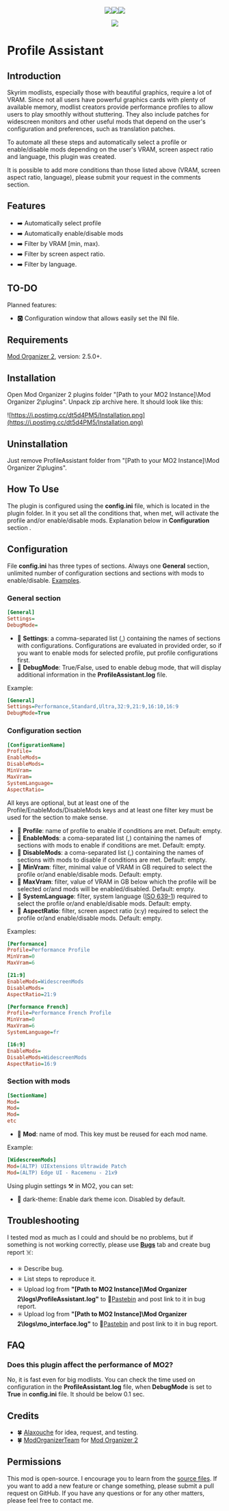 <p align="center"><a href="https://ko-fi.com/maskedrpgfan"><img src="https://i.postimg.cc/Nj2mWwpw/Ko-fi-small.png"/></a><a href="https://buymeacoffee.com/maskedrpgfan"><img src="https://i.postimg.cc/MKTymBBH/Buy-Me-ACoffee-small.png"/></a><a href="https://www.patreon.com/maskedrpgfan"><img src="https://i.postimg.cc/28Knc5dw/Patreon-small.png"/></a></p>

<p align="center"><img src="https://i.postimg.cc/RZHJMrtV/Logo.png"/></p>

# Profile Assistant

## Introduction

Skyrim modlists, especially those with beautiful graphics, require a lot of VRAM. Since not all users have powerful graphics cards with plenty of available memory, modlist creators provide performance profiles to allow users to play smoothly without stuttering. They also include patches for widescreen monitors and other useful mods that depend on the user's configuration and preferences, such as translation patches.

To automate all these steps and automatically select a profile or enable/disable mods depending on the user's VRAM, screen aspect ratio and language, this plugin was created.

It is possible to add more conditions than those listed above (VRAM, screen aspect ratio, language), please submit your request in the comments section.

## Features

* ➡️ Automatically select profile
* ➡️ Automatically enable/disable mods
* ➡️ Filter by VRAM [min, max).
* ➡️ Filter by screen aspect ratio.
* ➡️ Filter by language.

## TO-DO

Planned features:

* 🅾️ Configuration window that allows easily set the INI file.

## Requirements

[Mod Organizer 2](https://www.nexusmods.com/skyrimspecialedition/mods/6194), version: 2.5.0+.

## Installation

Open Mod Organizer 2 plugins folder "[Path to your MO2 Instance]\Mod Organizer 2\plugins". Unpack zip archive here. It should look like this:

![https://i.postimg.cc/dt5d4PM5/Installation.png](https://i.postimg.cc/dt5d4PM5/Installation.png)

## Uninstallation

Just remove ProfileAssistant folder from "[Path to your MO2 Instance]\Mod Organizer 2\plugins".

## How To Use

The plugin is configured using the **config.ini** file, which is located in the plugin folder. In it you set all the conditions that, when met, will activate the profile and/or enable/disable mods. Explanation below in **Configuration** section .

## Configuration

File **config.ini** has three types of sections. Always one **General** section, unlimited number of configuration sections and sections with mods to enable/disable. [Examples](https://www.nexusmods.com/skyrimspecialedition/articles/7605).

### **General section**

```INI
[General]
Settings=
DebugMode=
```

* 🔹 **Settings**: a comma-separated list (,) containing the names of sections with configurations. Configurations are evaluated in provided order, so if you want to enable mods for selected profile, put profile configurations first.
* 🔹 **DebugMode**: True/False, used to enable debug mode, that will display additional information in the **ProfileAssistant.log** file.

Example:

```INI
[General]
Settings=Performance,Standard,Ultra,32:9,21:9,16:10,16:9
DebugMode=True
```

### **Configuration section**

```INI
[ConfigurationName]
Profile=
EnableMods=
DisableMods=
MinVram=
MaxVram=
SystemLanguage=
AspectRatio=
```

All keys are optional, but at least one of the Profile/EnableMods/DisableMods keys and at least one filter key must be used for the section to make sense.

* 🔹 **Profile**: name of profile to enable if conditions are met. Default: empty.
* 🔹 **EnableMods**: a coma-separated list (,) containing the names of sections with mods to enable if conditions are met. Default: empty.
* 🔹 **DisableMods**: a coma-separated list (,) containing the names of sections with mods to disable if conditions are met. Default: empty.
* 🔹 **MinVram**: filter, minimal value of VRAM in GB required to select the profile or/and enable/disable mods. Default: empty.
* 🔹 **MaxVram**: filter, value of VRAM in GB below which the profile will be selected or/and mods will be enabled/disabled. Default: empty.
* 🔹 **SystemLanguage**: filter, system language ([ISO 639-1](https://localizely.com/iso-639-1-list/)) required to select the profile or/and enable/disable mods. Default: empty.
* 🔹 **AspectRatio**: filter, screen aspect ratio (x:y) required to select the profile or/and enable/disable mods. Default: empty.

Examples:

```INI
[Performance]
Profile=Performance Profile
MinVram=0
MaxVram=6

[21:9]
EnableMods=WidescreenMods
DisableMods=
AspectRatio=21:9

[Performance French]
Profile=Performance French Profile
MinVram=0
MaxVram=6
SystemLanguage=fr

[16:9]
EnableMods=
DisableMods=WidescreenMods
AspectRatio=16:9

```

### **Section with mods**

```INI
[SectionName]
Mod=
Mod=
Mod=
etc
```

* 🔹 **Mod**: name of mod. This key must be reused for each mod name.

Example:

```INI
[WidescreenMods]
Mod=(ALTP) UIExtensions Ultrawide Patch
Mod=(ALTP) Edge UI - Racemenu - 21x9
```

Using plugin settings ⚒️ in MO2, you can set:

* 🔹 dark-theme: Enable dark theme icon. Disabled by default.

## Troubleshooting

I tested mod as much as I could and should be no problems, but if something is not working correctly, please use **[Bugs](https://www.nexusmods.com/skyrimspecialedition/mods/132024?tab=bugs)** tab and create bug report ☠️:

* ✳️ Describe bug.
* ✳️ List steps to reproduce it.
* ✳️ Upload log from **"[Path to MO2 Instance]\Mod Organizer 2\logs\ProfileAssistant.log"** to 🔗[Pastebin](https://pastebin.com/) and post link to it in bug report.
* ✳️ Upload log from **"[Path to MO2 Instance]\Mod Organizer 2\logs\mo_interface.log"** to 🔗[Pastebin](https://pastebin.com/) and post link to it in bug report.

## FAQ

### Does this plugin affect the performance of MO2?

No, it is fast even for big modlists. You can check the time used on configuration in the **ProfileAssistant.log** file, when **DebugMode** is set to **True** in **config.ini** file. It should be below 0.1 sec.

## Credits

* 🍀 [Alaxouche](https://www.nexusmods.com/skyrimspecialedition/users/57127132) for idea, request, and testing.
* 🍀 [ModOrganizerTeam](https://www.nexusmods.com/skyrimspecialedition/users/223095186) for [Mod Organizer 2](https://www.nexusmods.com/skyrimspecialedition/mods/6194)

## Permissions

This mod is open-source. I encourage you to learn from the [source files](https://github.com/MaskedRPGFan/Profile-Assistant). If you want to add a new feature or change something, please submit a pull request on GitHub. If you have any questions or for any other matters, please feel free to contact me.
